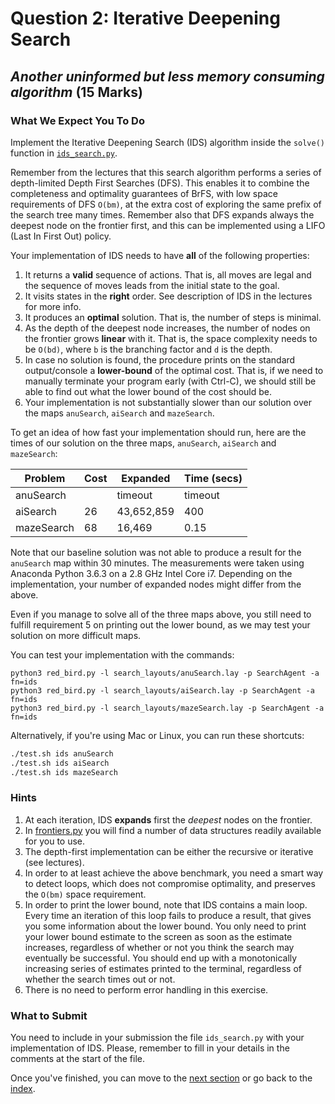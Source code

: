 # Question 2: Iterative Deepening Search

## _Another uninformed but less memory consuming algorithm_ (15 Marks)

### What We Expect You To Do

Implement the Iterative Deepening Search (IDS) algorithm inside the `solve()`
function in [`ids_search.py`](../ids_search.py).

Remember from the lectures that this search algorithm performs a series of
depth-limited Depth First Searches (DFS). This enables it to combine the
completeness and optimality guarantees of BrFS, with low space requirements of
DFS `O(bm)`, at the extra cost of exploring the same prefix of the search tree
many times. Remember also that DFS expands always the deepest node on the
frontier first, and this can be implemented using a LIFO (Last In First Out)
policy.

Your implementation of IDS needs to have **all** of the following properties:

1. It returns a **valid** sequence of actions. That is, all moves are legal and
   the sequence of moves leads from the initial state to the goal.
2. It visits states in the **right** order. See description of IDS in the
   lectures for more info.
3. It produces an **optimal** solution. That is, the number of steps is
   minimal.
4. As the depth of the deepest node increases, the number of nodes on the
   frontier grows **linear** with it. That is, the space complexity needs to
   be `O(bd)`, where `b` is the branching factor and `d` is the depth.
5. In case no solution is found, the procedure prints on the standard
   output/console a **lower-bound** of the optimal cost. That is, if we need to
   manually terminate your program early (with Ctrl-C), we should still be able
   to find out what the lower bound of the cost should be.
6. Your implementation is not substantially slower than our solution over the
   maps `anuSearch`, `aiSearch` and `mazeSearch`.

To get an idea of how fast your implementation should run, here are the times
of our solution on the three maps, `anuSearch`, `aiSearch` and `mazeSearch`:

| Problem    | Cost | Expanded   | Time (secs) |
| ---------- | ---- | ---------- | ----------- |
| anuSearch  |      | timeout    | timeout     |
| aiSearch   | 26   | 43,652,859 | 400         |
| mazeSearch | 68   | 16,469     | 0.15        |

Note that our baseline solution was not able to produce a result for the
`anuSearch` map within 30 minutes. The measurements were taken using Anaconda
Python 3.6.3 on a 2.8 GHz Intel Core i7. Depending on the implementation, your
number of expanded nodes might differ from the above.

Even if you manage to
solve all of the three maps above, you still need to fulfill requirement 5 on
printing out the lower bound, as we may test your solution on more difficult
maps.

You can test your implementation with the commands:

```
python3 red_bird.py -l search_layouts/anuSearch.lay -p SearchAgent -a fn=ids
python3 red_bird.py -l search_layouts/aiSearch.lay -p SearchAgent -a fn=ids
python3 red_bird.py -l search_layouts/mazeSearch.lay -p SearchAgent -a fn=ids
```

Alternatively, if you're using Mac or Linux, you can run these shortcuts:

```sh
./test.sh ids anuSearch
./test.sh ids aiSearch
./test.sh ids mazeSearch
```

### Hints

1. At each iteration, IDS **expands** first the _deepest_ nodes on the frontier.
2. In [frontiers.py](../frontiers.py) you will find a number of data
   structures readily available for you to use.
3. The depth-first implementation can be either the recursive or iterative (see
   lectures).
4. In order to at least achieve the above benchmark, you need a smart way to
   detect loops, which does not compromise optimality, and preserves the
   `O(bm)` space requirement.
5. In order to print the lower bound, note that IDS contains a main loop. Every
   time an iteration of this loop fails to produce a result, that gives you
   some information about the lower bound. You only need to print your lower
   bound estimate to the screen as soon as the estimate increases, regardless
   of whether or not you think the search may eventually be successful.
   You should end up with a monotonically increasing series of estimates
   printed to the terminal, regardless of whether the search times out or not.
6. There is no need to perform error handling in this exercise.

### What to Submit

You need to include in your submission the file `ids_search.py` with your
implementation of IDS. Please, remember to fill in your details in the
comments at the start of the file.

Once you've finished, you can move to the [next section](5_a_star.md) or go
back to the [index](README.md).
